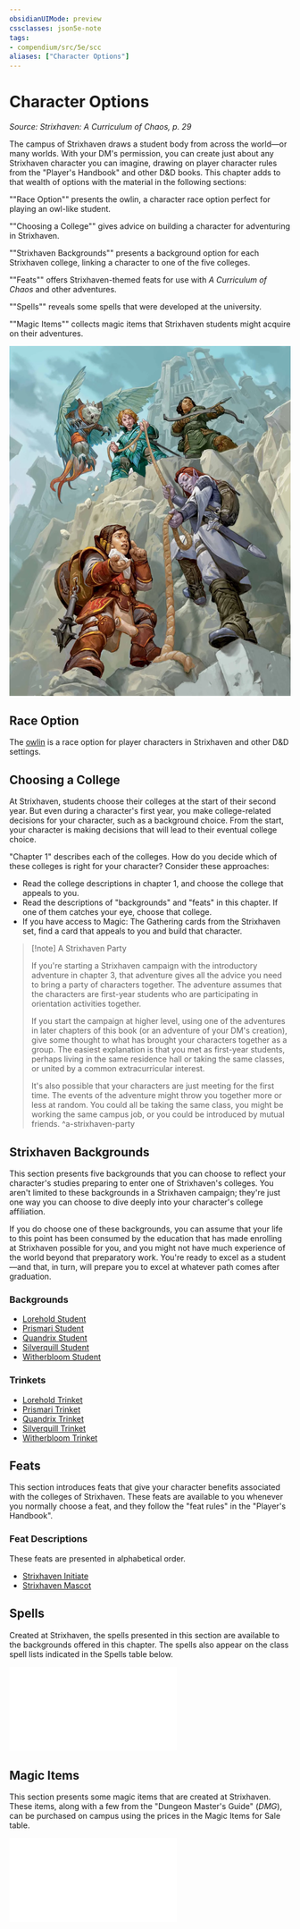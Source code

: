 ```yaml
---
obsidianUIMode: preview
cssclasses: json5e-note
tags:
- compendium/src/5e/scc
aliases: ["Character Options"]
---
```

# Character Options
*Source: Strixhaven: A Curriculum of Chaos, p. 29* 

The campus of Strixhaven draws a student body from across the world—or many worlds. With your DM's permission, you can create just about any Strixhaven character you can imagine, drawing on player character rules from the "Player's Handbook" and other D&D books. This chapter adds to that wealth of options with the material in the following sections:

""Race Option"" presents the owlin, a character race option perfect for playing an owl-like student.

""Choosing a College"" gives advice on building a character for adventuring in Strixhaven.

""Strixhaven Backgrounds"" presents a background option for each Strixhaven college, linking a character to one of the five colleges.

""Feats"" offers Strixhaven-themed feats for use with *A Curriculum of Chaos* and other adventures.

""Spells"" reveals some spells that were developed at the university.

""Magic Items"" collects magic items that Strixhaven students might acquire on their adventures.

![A group of Strixhaven stud...](https://raw.githubusercontent.com/5etools-mirror-3/5etools-img/main/book/SCC/021-02-001.chapter-splash.webp#center "A group of Strixhaven students—each from a different college—descend into the depths below an ancient ruin")

## Race Option

The [owlin](Mechanics/races/owlin-scc.md) is a race option for player characters in Strixhaven and other D&D settings.

## Choosing a College

At Strixhaven, students choose their colleges at the start of their second year. But even during a character's first year, you make college-related decisions for your character, such as a background choice. From the start, your character is making decisions that will lead to their eventual college choice.

"Chapter 1" describes each of the colleges. How do you decide which of these colleges is right for your character? Consider these approaches:

- Read the college descriptions in chapter 1, and choose the college that appeals to you.  
- Read the descriptions of "backgrounds" and "feats" in this chapter. If one of them catches your eye, choose that college.  
- If you have access to Magic: The Gathering cards from the Strixhaven set, find a card that appeals to you and build that character.  

> [!note] A Strixhaven Party
> 
> If you're starting a Strixhaven campaign with the introductory adventure in chapter 3, that adventure gives all the advice you need to bring a party of characters together. The adventure assumes that the characters are first-year students who are participating in orientation activities together.
> 
> If you start the campaign at higher level, using one of the adventures in later chapters of this book (or an adventure of your DM's creation), give some thought to what has brought your characters together as a group. The easiest explanation is that you met as first-year students, perhaps living in the same residence hall or taking the same classes, or united by a common extracurricular interest.
> 
> It's also possible that your characters are just meeting for the first time. The events of the adventure might throw you together more or less at random. You could all be taking the same class, you might be working the same campus job, or you could be introduced by mutual friends.
^a-strixhaven-party

## Strixhaven Backgrounds

This section presents five backgrounds that you can choose to reflect your character's studies preparing to enter one of Strixhaven's colleges. You aren't limited to these backgrounds in a Strixhaven campaign; they're just one way you can choose to dive deeply into your character's college affiliation.

If you do choose one of these backgrounds, you can assume that your life to this point has been consumed by the education that has made enrolling at Strixhaven possible for you, and you might not have much experience of the world beyond that preparatory work. You're ready to excel as a student—and that, in turn, will prepare you to excel at whatever path comes after graduation.

### Backgrounds

- [Lorehold Student](Mechanics/backgrounds/lorehold-student-scc.md)  
- [Prismari Student](Mechanics/backgrounds/prismari-student-scc.md)  
- [Quandrix Student](Mechanics/backgrounds/quandrix-student-scc.md)  
- [Silverquill Student](Mechanics/backgrounds/silverquill-student-scc.md)  
- [Witherbloom Student](Mechanics/backgrounds/witherbloom-student-scc.md)  

### Trinkets

- [Lorehold Trinket](Mechanics/items/lorehold-trinket-scc.md)  
- [Prismari Trinket](Mechanics/items/prismari-trinket-scc.md)  
- [Quandrix Trinket](Mechanics/items/quandrix-trinket-scc.md)  
- [Silverquill Trinket](Mechanics/items/silverquill-trinket-scc.md)  
- [Witherbloom Trinket](Mechanics/items/witherbloom-trinket-scc.md)  

## Feats

This section introduces feats that give your character benefits associated with the colleges of Strixhaven. These feats are available to you whenever you normally choose a feat, and they follow the "feat rules" in the "Player's Handbook".

### Feat Descriptions

These feats are presented in alphabetical order.

- [Strixhaven Initiate](Mechanics/feats/strixhaven-initiate-scc.md)  
- [Strixhaven Mascot](Mechanics/feats/strixhaven-mascot-scc.md)  

## Spells

Created at Strixhaven, the spells presented in this section are available to the backgrounds offered in this chapter. The spells also appear on the class spell lists indicated in the Spells table below.

![Spells](Mechanics/tables/spells-scc.md)

## Magic Items

This section presents some magic items that are created at Strixhaven. These items, along with a few from the "Dungeon Master's Guide" (*DMG*), can be purchased on campus using the prices in the Magic Items for Sale table.

![Magic Items for Sale](Mechanics/tables/magic-items-for-sale-scc.md)